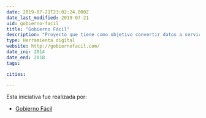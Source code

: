 ```yaml
---
date: 2019-07-21T23:02:24.000Z
date_last_modified: 2019-07-21
uid: gobierno-facil
title: "Gobierno Fácil"
description: "Proyecto que tiene como objetivo convertir datos a servicios digitales que le faciliten el uso y la publicación a ciudadanos, organizaciones, empresas y servidores públicos en México."
type: Herramienta digital
website: http://gobiernofacil.com/
date_ini: 2014
date_end: 2018
tags:

cities: 

---
```


Esta iniciativa fue realizada por:

- [Gobierno Fácil](/i/gobierno-facil.html)
